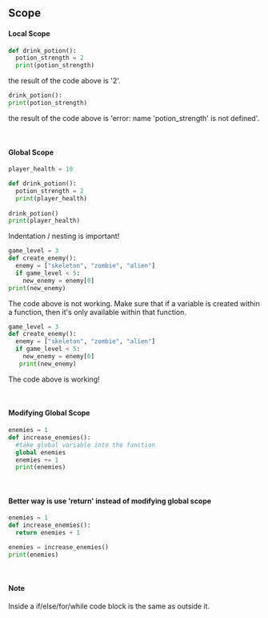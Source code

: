 ## Scope

#### Local Scope

```python
def drink_potion():
  potion_strength = 2
  print(potion_strength)
```
the result of the code above is '2'.

```python
drink_potion():
print(potion_strength)
```
the result of the code above is 'error: name 'potion_strength' is not defined'.

<br>

#### Global Scope

```python
player_health = 10

def drink_potion():
  potion_strength = 2
  print(player_health)
  
drink_potion()
print(player_health)
```
Indentation / nesting is important!

```python
game_level = 3
def create_enemy():
  enemy = ["skeleton", "zombie", "alien"]
  if game_level < 5:
    new_enemy = enemy[0]
print(new_enemy)
```
The code above is not working. Make sure that if a variable is created within a function, then it's only available within that function.

```python
game_level = 3
def create_enemy():
  enemy = ["skeleton", "zombie", "alien"]
  if game_level < 5:
    new_enemy = enemy[0]
   print(new_enemy)
```
The code above is working!

<br>

#### Modifying Global Scope

```python
enemies = 1
def increase_enemies():
  #take global variable into the function
  global enemies
  enemies += 1
  print(enemies)
```

<br>
 
#### Better way is use 'return' instead of modifying global scope

```python
enemies = 1
def increase_enemies():
  return enemies + 1

enemies = increase_enemies()
print(enemies)
```

<br>

#### Note
Inside a if/else/for/while code block is the same as outside it.


